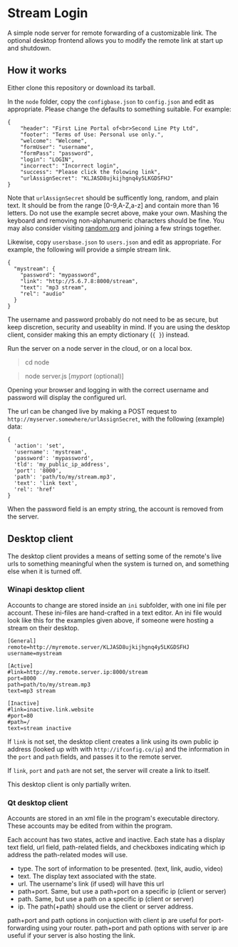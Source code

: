 # Stream Login

A simple node server for remote forwarding of a customizable link.
The optional desktop frontend allows you to modify the remote link
at start up and shutdown.

## How it works

Either clone this repository or download its tarball.

In the `node` folder, copy the `configbase.json` to `config.json` and edit as
appropriate.  Please change the defaults to something suitable.  For example:

```
{
    "header": "First Line Portal of<br>Second Line Pty Ltd",
    "footer": "Terms of Use: Personal use only.",
    "welcome": "Welcome",
    "formUser": "username",
    "formPass": "password",
    "login": "LOGIN",
    "incorrect": "Incorrect login",
    "success": "Please click the folowing link",
    "urlAssignSecret": "KLJASD8ujkijhgnq4y5LKGDSFHJ"
}
```
Note that `urlAssignSecret` should be sufficently long, random, and plain
text.  It should be from the range [0-9,A-Z,a-z] and contain more than 16
letters.  Do not use the example secret above, make your own.  Mashing the
keyboard and removing non-alphanumeric characters should be fine.  You may
also consider visiting [random.org](https://www.random.org/strings/) and
joining a few strings together.

Likewise, copy `usersbase.json` to `users.json` and edit as appropriate.  For
example, the following will provide a simple stream link.

```
{
  "mystream": {
    "password": "mypassword",
    "link": "http://5.6.7.8:8000/stream",
    "text": "mp3 stream",
    "rel": "audio"
  }
}
```

The username and password probably do not need to be as secure, but keep
discretion, security and useablity in mind.  If you are using the desktop
client, consider making this an empty dictionary (`{ }`) instead.

Run the server on a node server in the cloud, or on a local box.

>cd node

>node server.js \[*myport* (optional)\]

Opening your browser and logging in with the correct username and password
will display the configured url.

The url can be changed live by making a POST request to
`http://myserver.somewhere/urlAssignSecret`, with the following (example) data:

```
{
  'action': 'set',
  'username': 'mystream',
  'password': 'mypassword',
  'tld': 'my_public_ip_address',
  'port': '8000',
  'path': 'path/to/my/stream.mp3',
  'text': 'link text',
  'rel': 'href'
}
```

When the password field is an empty string, the account is removed from the
server.

## Desktop client

The desktop client provides a means of setting some of the remote's live urls
to something meaningful when the system is turned on, and something else when
it is turned off.

### Winapi desktop client

Accounts to change are stored inside an `ini` subfolder, with one ini file
per account.  These ini-files are hand-crafted in a text editor.  An ini
file would look like this for the examples given above, if someone were
hosting a stream on their desktop.

```
[General]
remote=http://myremote.server/KLJASD8ujkijhgnq4y5LKGDSFHJ
username=mystream

[Active]
#link=http://my.remote.server.ip:8000/stream
port=8000
path=path/to/my/stream.mp3
text=mp3 stream

[Inactive]
#link=inactive.link.website
#port=80
#path=/
text=stream inactive
```

If `link` is not set, the desktop client creates a link using its own public
ip address (looked up with with `http://ifconfig.co/ip`) and the information
in the `port` and `path` fields, and passes it to the remote server.

If `link`, `port` and `path` are not set, the server will create a link to
itself.

This desktop client is only partially writen.

### Qt desktop client

Accounts are stored in an xml file in the program's executable directory.
These accounts may be edited from within the program.

Each account has two states, active and inactive.  Each state has a display
text field, url field, path-related fields, and checkboxes indicating which ip
address the path-related modes will use.

* type. The sort of information to be presented. (text, link, audio, video)
* text. The display text associated with the state.
* url.  The username's link (if used) will have this url
* path+port.  Same, but use a path+port on a specific ip (client or server)
* path.  Same, but use a path on a specific ip (client or server)
* ip.   The path(+path) should use the client or server address.

path+port and path options in conjuction with client ip are useful for
port-forwarding using your router.  path+port and path options with server ip
are useful if your server is also hosting the link.
